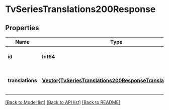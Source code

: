 # TvSeriesTranslations200Response


## Properties
Name | Type | Description | Notes
------------ | ------------- | ------------- | -------------
**id** | **Int64** |  | [optional] [default to 0]
**translations** | [**Vector{TvSeriesTranslations200ResponseTranslationsInner}**](TvSeriesTranslations200ResponseTranslationsInner.md) |  | [optional] [default to nothing]


[[Back to Model list]](../README.md#models) [[Back to API list]](../README.md#api-endpoints) [[Back to README]](../README.md)


